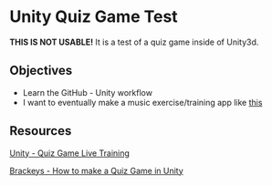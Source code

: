 # Unity Quiz Game Test

**THIS IS NOT USABLE!** It is a test of a quiz game inside of Unity3d.

## Objectives

* Learn the GitHub - Unity workflow
* I want to eventually make a music exercise/training app like [this](http://www.musictheory.net/)

## Resources

[Unity - Quiz Game Live Training](https://www.youtube.com/playlist?list=PLX2vGYjWbI0QvcZNfQaJ3efswYoDmaQWX)

[Brackeys - How to make a Quiz Game in Unity](https://www.youtube.com/playlist?list=PLPV2KyIb3jR7ucA2yo5pjvKY0cJmNTq2L)
